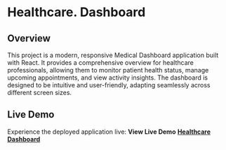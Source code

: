 # Healthcare. Dashboard
## Overview

This project is a modern, responsive Medical Dashboard application built with React. It provides a comprehensive overview for healthcare professionals, allowing them to monitor patient health status, manage upcoming appointments, and view activity insights. The dashboard is designed to be intuitive and user-friendly, adapting seamlessly across different screen sizes.

## Live Demo

Experience the deployed application live:
**View Live Demo** **[Healthcare Dashboard ](https://healthcare-dashboard-three-liard.vercel.app/)**
